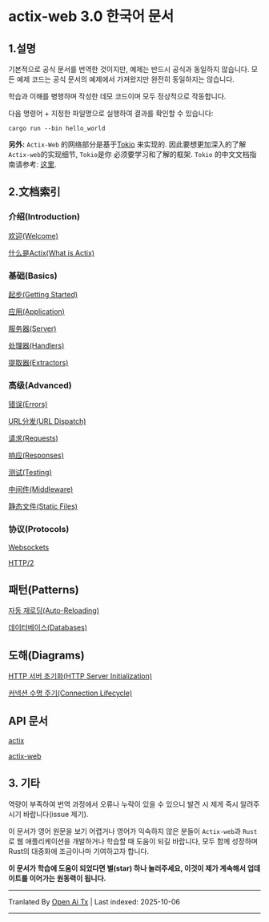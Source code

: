 # actix-web 3.0 한국어 문서

## 1.설명
기본적으로 공식 문서를 번역한 것이지만, 예제는 반드시 공식과 동일하지 않습니다. 모든 예제 코드는 공식 문서의 예제에서 가져왔지만 완전히 동일하지는 않습니다.

학습과 이해를 병행하며 작성한 데모 코드이며 모두 정상적으로 작동합니다.

다음 명령어 + 지정한 파일명으로 실행하여 결과를 확인할 수 있습니다:

```shell script
cargo run --bin hello_world
```

**另外:** `Actix-Web` 的网络部分是基于[Tokio](https://tokio.rs/tokio/tutorial) 来实现的. 因此要想更加深入的了解`Actix-web`的实现细节, `Tokio`是你
必须要学习和了解的框架. `Tokio` 的中文文档指南请参考: [这里](https://github.com/dslchd/tokio-cn-doc).

## 2.文档索引
### 介绍(Introduction)
[欢迎(Welcome)](https://raw.githubusercontent.com/dslchd/actix-web3-CN-doc/master/doc/WelcomeToActix.md)

[什么是Actix(What is Actix)](https://raw.githubusercontent.com/dslchd/actix-web3-CN-doc/master/doc/WhatIsActix.md)
### 基础(Basics)
[起步(Getting Started)](https://raw.githubusercontent.com/dslchd/actix-web3-CN-doc/master/doc/GettingStarted.md)

[应用(Application)](https://raw.githubusercontent.com/dslchd/actix-web3-CN-doc/master/doc/Application.md)

[服务器(Server)](https://raw.githubusercontent.com/dslchd/actix-web3-CN-doc/master/doc/Server.md)

[处理器(Handlers)](https://raw.githubusercontent.com/dslchd/actix-web3-CN-doc/master/doc/Handlers.md)

[提取器(Extractors)](https://raw.githubusercontent.com/dslchd/actix-web3-CN-doc/master/doc/Extractors.md)

### 高级(Advanced)
[错误(Errors)](https://raw.githubusercontent.com/dslchd/actix-web3-CN-doc/master/doc/Errors.md)

[URL分发(URL Dispatch)](https://raw.githubusercontent.com/dslchd/actix-web3-CN-doc/master/doc/URLDispatch.md)

[请求(Requests)](https://raw.githubusercontent.com/dslchd/actix-web3-CN-doc/master/doc/Requests.md)

[响应(Responses)](https://raw.githubusercontent.com/dslchd/actix-web3-CN-doc/master/doc/Responses.md)

[测试(Testing)](https://raw.githubusercontent.com/dslchd/actix-web3-CN-doc/master/doc/Testing.md)

[中间件(Middleware)](https://raw.githubusercontent.com/dslchd/actix-web3-CN-doc/master/doc/Middleware.md)

[静态文件(Static Files)](https://raw.githubusercontent.com/dslchd/actix-web3-CN-doc/master/doc/StaticFiles.md)

### 协议(Protocols)
[Websockets](https://raw.githubusercontent.com/dslchd/actix-web3-CN-doc/master/doc/Webscokets.md)

[HTTP/2](https://raw.githubusercontent.com/dslchd/actix-web3-CN-doc/master/doc/HTTP2.md)

## 패턴(Patterns)
[자동 재로딩(Auto-Reloading)](https://raw.githubusercontent.com/dslchd/actix-web3-CN-doc/master/doc/AutoReloading.md)

[데이터베이스(Databases)](https://raw.githubusercontent.com/dslchd/actix-web3-CN-doc/master/doc/Databases.md)

## 도해(Diagrams)
[HTTP 서버 초기화(HTTP Server Initialization)](https://raw.githubusercontent.com/dslchd/actix-web3-CN-doc/master/doc/HTTPServerInitialization.md)

[커넥션 수명 주기(Connection Lifecycle)](https://raw.githubusercontent.com/dslchd/actix-web3-CN-doc/master/doc/ConnectionLifecycle.md)

## API 문서
[actix](https://docs.rs/actix)

[actix-web](https://docs.rs/actix-web/)

## 3. 기타
역량이 부족하여 번역 과정에서 오류나 누락이 있을 수 있으니 발견 시 제게 즉시 알려주시기 바랍니다(issue 제기).

이 문서가 영어 원문을 보기 어렵거나 영어가 익숙하지 않은 분들이 `Actix-web`과 `Rust`로 웹 애플리케이션을 개발하거나 학습할 때 도움이 되길 바랍니다,
모두 함께 성장하며 Rust의 대중화에 조금이나마 기여하고자 합니다.

**이 문서가 학습에 도움이 되었다면 별(star) 하나 눌러주세요, 이것이 제가 계속해서 업데이트를 이어가는 원동력이 됩니다.**

---

Tranlated By [Open Ai Tx](https://github.com/OpenAiTx/OpenAiTx) | Last indexed: 2025-10-06

---